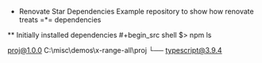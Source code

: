 * Renovate Star Dependencies
Example repository to show how renovate treats =*= dependencies

** Initially installed dependencies
#+begin_src shell
$> npm ls

proj@1.0.0 C:\misc\demos\x-range-all\proj
└── typescript@3.9.4
